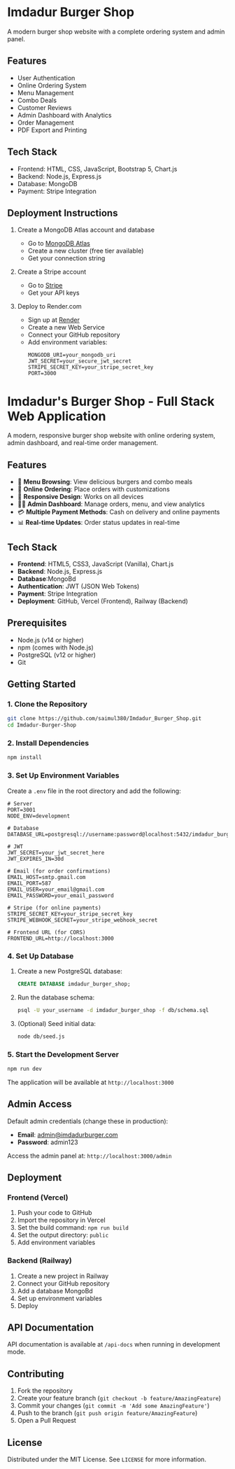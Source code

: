 # Imdadur Burger Shop

A modern burger shop website with a complete ordering system and admin panel.

## Features

- User Authentication
- Online Ordering System
- Menu Management
- Combo Deals
- Customer Reviews
- Admin Dashboard with Analytics
- Order Management
- PDF Export and Printing

## Tech Stack

- Frontend: HTML, CSS, JavaScript, Bootstrap 5, Chart.js
- Backend: Node.js, Express.js
- Database: MongoDB
- Payment: Stripe Integration

## Deployment Instructions

1. Create a MongoDB Atlas account and database
   - Go to [MongoDB Atlas](https://www.mongodb.com/cloud/atlas)
   - Create a new cluster (free tier available)
   - Get your connection string

2. Create a Stripe account
   - Go to [Stripe](https://stripe.com)
   - Get your API keys

3. Deploy to Render.com
   - Sign up at [Render](https://render.com)
   - Create a new Web Service
   - Connect your GitHub repository
   - Add environment variables:
     ```
     MONGODB_URI=your_mongodb_uri
     JWT_SECRET=your_secure_jwt_secret
     STRIPE_SECRET_KEY=your_stripe_secret_key
     PORT=3000
     ```
# Imdadur's Burger Shop - Full Stack Web Application

A modern, responsive burger shop website with online ordering system, admin dashboard, and real-time order management.

## Features

- 🍔 **Menu Browsing**: View delicious burgers and combo meals
- 🛒 **Online Ordering**: Place orders with customizations
- 📱 **Responsive Design**: Works on all devices
- 👨‍🍳 **Admin Dashboard**: Manage orders, menu, and view analytics
- 💳 **Multiple Payment Methods**: Cash on delivery and online payments
- 📊 **Real-time Updates**: Order status updates in real-time

## Tech Stack

- **Frontend**: HTML5, CSS3, JavaScript (Vanilla), Chart.js
- **Backend**: Node.js, Express.js
- **Database**:MongoBd
- **Authentication**: JWT (JSON Web Tokens)
- **Payment**: Stripe Integration
- **Deployment**: GitHub, Vercel (Frontend), Railway (Backend)

## Prerequisites

- Node.js (v14 or higher)
- npm (comes with Node.js)
- PostgreSQL (v12 or higher)
- Git

## Getting Started

### 1. Clone the Repository

```bash
git clone https://github.com/saimul380/Imdadur_Burger_Shop.git
cd Imdadur-Burger-Shop
```

### 2. Install Dependencies

```bash
npm install
```

### 3. Set Up Environment Variables

Create a `.env` file in the root directory and add the following:

```env
# Server
PORT=3001
NODE_ENV=development

# Database
DATABASE_URL=postgresql://username:password@localhost:5432/imdadur_burger_shop

# JWT
JWT_SECRET=your_jwt_secret_here
JWT_EXPIRES_IN=30d

# Email (for order confirmations)
EMAIL_HOST=smtp.gmail.com
EMAIL_PORT=587
EMAIL_USER=your_email@gmail.com
EMAIL_PASSWORD=your_email_password

# Stripe (for online payments)
STRIPE_SECRET_KEY=your_stripe_secret_key
STRIPE_WEBHOOK_SECRET=your_stripe_webhook_secret

# Frontend URL (for CORS)
FRONTEND_URL=http://localhost:3000
```

### 4. Set Up Database

1. Create a new PostgreSQL database:
   ```sql
   CREATE DATABASE imdadur_burger_shop;
   ```

2. Run the database schema:
   ```bash
   psql -U your_username -d imdadur_burger_shop -f db/schema.sql
   ```

3. (Optional) Seed initial data:
   ```bash
   node db/seed.js
   ```

### 5. Start the Development Server

```bash
npm run dev
```

The application will be available at `http://localhost:3000`

## Admin Access

Default admin credentials (change these in production):
- **Email**: admin@imdadurburger.com
- **Password**: admin123

Access the admin panel at: `http://localhost:3000/admin`

## Deployment

### Frontend (Vercel)
1. Push your code to GitHub
2. Import the repository in Vercel
3. Set the build command: `npm run build`
4. Set the output directory: `public`
5. Add environment variables

### Backend (Railway)
1. Create a new project in Railway
2. Connect your GitHub repository
3. Add a  database MongoBd
4. Set up environment variables
5. Deploy

## API Documentation

API documentation is available at `/api-docs` when running in development mode.

## Contributing

1. Fork the repository
2. Create your feature branch (`git checkout -b feature/AmazingFeature`)
3. Commit your changes (`git commit -m 'Add some AmazingFeature'`)
4. Push to the branch (`git push origin feature/AmazingFeature`)
5. Open a Pull Request

## License

Distributed under the MIT License. See `LICENSE` for more information.


